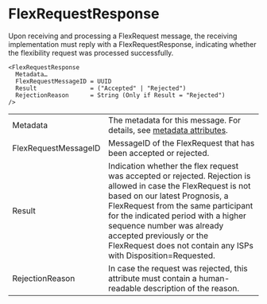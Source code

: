 <!--
SPDX-FileCopyrightText: 2020-2023 Contributors to the Shapeshifter project

SPDX-License-Identifier: Apache-2.0
-->

# FlexRequestResponse

Upon receiving and processing a FlexRequest message, the receiving implementation must reply with a FlexRequestResponse, indicating whether the flexibility request was processed successfully.

```
<FlexRequestResponse
  Metadata…
  FlexRequestMessageID = UUID
  Result               = ("Accepted" | "Rejected")
  RejectionReason      = String (Only if Result = "Rejected")
/>
```

|                      |                                                                                                                                                                                                                                                                                                                                                          |
|----------------------|----------------------------------------------------------------------------------------------------------------------------------------------------------------------------------------------------------------------------------------------------------------------------------------------------------------------------------------------------------|
| Metadata             | The metadata for this message. For details, see [metadata attributes](metadata-attributes.md).                                                                                                                                                                                                                                                           |
| FlexRequestMessageID | MessageID of the FlexRequest that has been accepted or rejected.                                                                                                                                                                                                                                                                                         |
| Result               | Indication whether the flex request was accepted or rejected. Rejection is allowed in case the FlexRequest is not based on our latest Prognosis, a FlexRequest from the same participant for the indicated period with a higher sequence number was already accepted previously or the FlexRequest does not contain any ISPs with Disposition=Requested. |
| RejectionReason      | In case the request was rejected, this attribute must contain a human-readable description of the reason.                                                                                                                                                                                                                                                |
